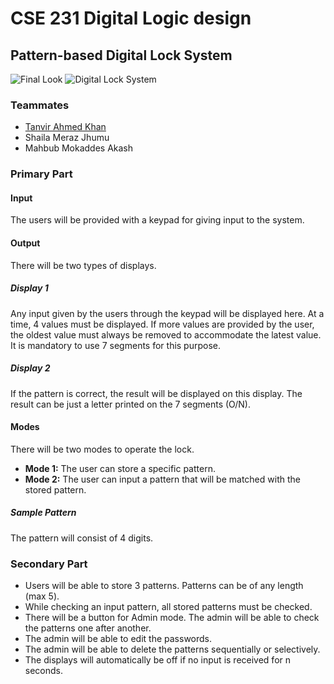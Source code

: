 # CSE 231 Digital Logic design
## Pattern-based Digital Lock System

![Final Look](1.jpg)
![Digital Lock System](2.jpg)

### Teammates
- [Tanvir Ahmed Khan](https://github.com/tanvirahmedkhan74)
- Shaila Meraz Jhumu
- Mahbub Mokaddes Akash


### Primary Part

#### Input
The users will be provided with a keypad for giving input to the system.

#### Output
There will be two types of displays.

##### Display 1
Any input given by the users through the keypad will be displayed here. At a time, 4 values must be displayed. If more values are provided by the user, the oldest value must always be removed to accommodate the latest value. It is mandatory to use 7 segments for this purpose.

##### Display 2
If the pattern is correct, the result will be displayed on this display. The result can be just a letter printed on the 7 segments (O/N).

#### Modes
There will be two modes to operate the lock. 
- **Mode 1:** The user can store a specific pattern.
- **Mode 2:** The user can input a pattern that will be matched with the stored pattern.

##### Sample Pattern
The pattern will consist of 4 digits.

### Secondary Part

- Users will be able to store 3 patterns. Patterns can be of any length (max 5).
- While checking an input pattern, all stored patterns must be checked.
- There will be a button for Admin mode. The admin will be able to check the patterns one after another.
- The admin will be able to edit the passwords.
- The admin will be able to delete the patterns sequentially or selectively.
- The displays will automatically be off if no input is received for n seconds.

